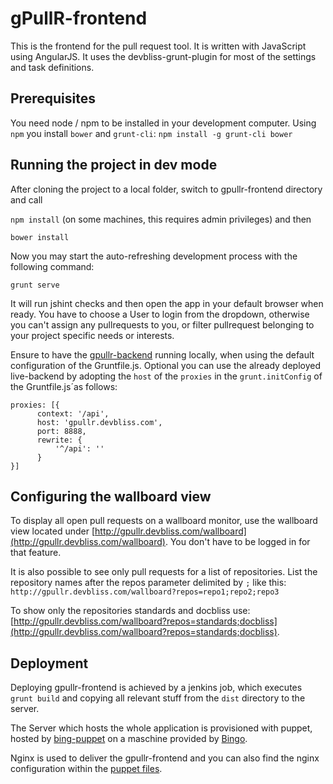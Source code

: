 # gPullR-frontend
This is the frontend for the pull request tool. It is written with JavaScript using AngularJS. 
It uses the devbliss-grunt-plugin for most of the settings and task definitions.

## Prerequisites
You need node / npm to be installed in your development computer.
Using `npm` you install `bower` and `grunt-cli`: `npm install -g grunt-cli bower`

## Running the project in dev mode
After cloning the project to a local folder, switch to gpullr-frontend directory and call 

`npm install` (on some machines, this requires admin privileges) and then

`bower install`

Now you may start the auto-refreshing development process with the following command:

`grunt serve`

It will run jshint checks and then open the app in your default browser when ready.
You have to choose a User to login from the dropdown, otherwise you can't assign any pullrequests to you,
or filter pullrequest belonging to your project specific needs or interests.

Ensure to have the [gpullr-backend](https://github.com/devbliss/gpullr-backend) running locally, when using the default configuration of the Gruntfile.js.
Optional you can use the already deployed live-backend by adopting the `host` of the `proxies` in the `grunt.initConfig` of the Gruntfile.js´as follows:

    proxies: [{
          context: '/api',
          host: 'gpullr.devbliss.com',
          port: 8888,
          rewrite: {
              '^/api': ''
          }
    }]

## Configuring the wallboard view

To display all open pull requests on a wallboard monitor, use the wallboard view located under [http://gpullr.devbliss.com/wallboard](http://gpullr.devbliss.com/wallboard).
You don't have to be logged in for that feature.
 
It is also possible to see only pull requests for a list of repositories. List the repository names after the repos parameter delimited by `;` like this:
`http://gpullr.devbliss.com/wallboard?repos=repo1;repo2;repo3`

To show only the repositories standards and docbliss use: [http://gpullr.devbliss.com/wallboard?repos=standards;docbliss](http://gpullr.devbliss.com/wallboard?repos=standards;docbliss).

## Deployment

Deploying gpullr-frontend is achieved by a jenkins job, which executes `grunt build` and copying all relevant stuff from the `dist` directory to the server.

The Server which hosts the whole application is provisioned with puppet, hosted by [bing-puppet](https://github.com/devbliss/bingo-puppet/tree/master/modules/gpullr) on a maschine provided by [Bingo](http://staging.bingo.devbliss.com/instances).

Nginx is used to deliver the gpullr-frontend and you can also find the nginx configuration within the [puppet files](https://github.com/devbliss/bingo-puppet/blob/master/modules/gpullr/files/gpullr_nginx_conf.erb).


